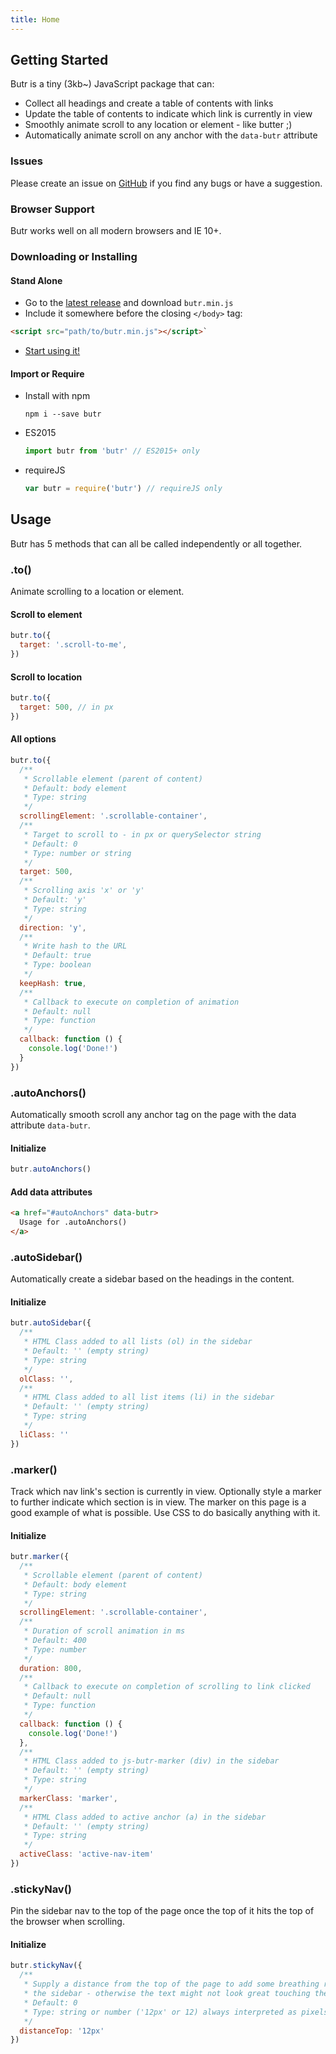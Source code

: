 ```yaml
---
title: Home
---
```


## Getting Started
Butr is a tiny (3kb~) JavaScript package that can:

- Collect all headings and create a table of contents with links
- Update the table of contents to indicate which link is currently in view
- Smoothly animate scroll to any location or element - like butter ;)
- Automatically animate scroll on any anchor with the `data-butr` attribute

### Issues
Please create an issue on [GitHub](https://github.com/UFHealth/butr.js/issues) if you find any bugs or have a suggestion.

### Browser Support
Butr works well on all modern browsers and IE 10+.

### Downloading or Installing

#### Stand Alone
- Go to the [latest release](https://github.com/UFHealth/butr.js/releases/) and download `butr.min.js`
- Include it somewhere before the closing `</body>` tag:
``` html
<script src="path/to/butr.min.js"></script>`
```

- [Start using it!](#Usage)

#### Import or Require

- Install with npm
  ```
  npm i --save butr
  ```

- ES2015
  ``` js
  import butr from 'butr' // ES2015+ only
  ```

- requireJS
  ``` js
  var butr = require('butr') // requireJS only
  ```

## Usage
Butr has 5 methods that can all be called independently or all together.

### .to()
Animate scrolling to a location or element.

#### Scroll to element
``` js
butr.to({
  target: '.scroll-to-me',
})
```

#### Scroll to location
``` js
butr.to({
  target: 500, // in px
})
```

#### All options
``` js
butr.to({
  /**
   * Scrollable element (parent of content)
   * Default: body element
   * Type: string
   */
  scrollingElement: '.scrollable-container',
  /**
   * Target to scroll to - in px or querySelector string
   * Default: 0
   * Type: number or string
   */
  target: 500,
  /**
   * Scrolling axis 'x' or 'y'
   * Default: 'y'
   * Type: string
   */
  direction: 'y',
  /**
   * Write hash to the URL
   * Default: true
   * Type: boolean
   */
  keepHash: true,
  /**
   * Callback to execute on completion of animation
   * Default: null
   * Type: function
   */
  callback: function () {
    console.log('Done!')
  }
})
```

### .autoAnchors()
Automatically smooth scroll any anchor tag on the page with the data attribute `data-butr`.

#### Initialize
``` js
butr.autoAnchors()
```

#### Add data attributes
``` html
<a href="#autoAnchors" data-butr>
  Usage for .autoAnchors()
</a>
```

### .autoSidebar()
Automatically create a sidebar based on the headings in the content.

#### Initialize
``` js
butr.autoSidebar({
  /**
   * HTML Class added to all lists (ol) in the sidebar
   * Default: '' (empty string)
   * Type: string
   */
  olClass: '',
  /**
   * HTML Class added to all list items (li) in the sidebar
   * Default: '' (empty string)
   * Type: string
   */
  liClass: ''
})
```

### .marker()
Track which nav link's section is currently in view. Optionally style a marker to further indicate which section is in view. The marker on this page is a good example of what is possible. Use CSS to do basically anything with it.

#### Initialize
``` js
butr.marker({
  /**
   * Scrollable element (parent of content)
   * Default: body element
   * Type: string
   */
  scrollingElement: '.scrollable-container',
  /**
   * Duration of scroll animation in ms
   * Default: 400
   * Type: number
   */
  duration: 800,
  /**
   * Callback to execute on completion of scrolling to link clicked
   * Default: null
   * Type: function
   */
  callback: function () {
    console.log('Done!')
  },
  /**
   * HTML Class added to js-butr-marker (div) in the sidebar
   * Default: '' (empty string)
   * Type: string
   */
  markerClass: 'marker',
  /**
   * HTML Class added to active anchor (a) in the sidebar
   * Default: '' (empty string)
   * Type: string
   */
  activeClass: 'active-nav-item'
})
```

### .stickyNav()
Pin the sidebar nav to the top of the page once the top of it hits the top of the browser when scrolling.

#### Initialize
``` js
butr.stickyNav({
  /**
   * Supply a distance from the top of the page to add some breathing room for
   * the sidebar - otherwise the text might not look great touching the edge.
   * Default: 0
   * Type: string or number ('12px' or 12) always interpreted as pixels
   */
  distanceTop: '12px'
})
```
